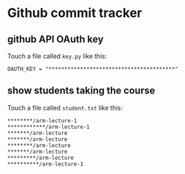 # Github commit tracker

## github API OAuth key

Touch a file called `key.py` like this:

```
OAUTH_KEY = "****************************************"
```

## show students taking the course

Touch a file called `student.txt` like this:

```
********/arm-lecture-1
************/arm-lecture-1
*******/arm-lecture
*******/arm-lecture
********/arm-lecture
*******/arm-lecture
*********/arm-lecture
**********/arm-lecture-1
```
